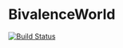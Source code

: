 # BivalenceWorld
[![Build Status](https://travis-ci.org/semantics-ovgu/BivalenceWorld.svg?branch=master)](https://travis-ci.org/semantics-ovgu/BivalenceWorld)
